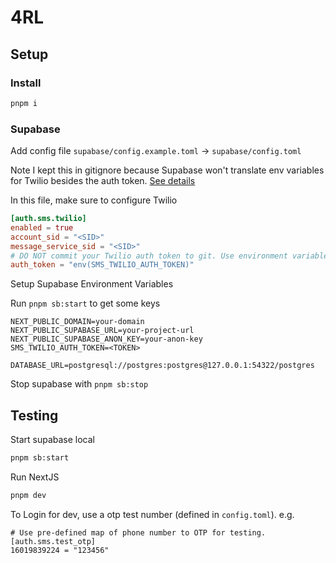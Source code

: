 # 4RL

## Setup

### Install

```bash
pnpm i
```

### Supabase

Add config file
`supabase/config.example.toml` -> `supabase/config.toml`

Note I kept this in gitignore because Supabase won't translate env variables for Twilio besides the auth token. [See details](https://github.com/supabase/supabase/issues/19814#issuecomment-1876865411)

In this file, make sure to configure Twilio

```toml
[auth.sms.twilio]
enabled = true
account_sid = "<SID>"
message_service_sid = "<SID>"
# DO NOT commit your Twilio auth token to git. Use environment variable substitution instead:
auth_token = "env(SMS_TWILIO_AUTH_TOKEN)"
```

Setup Supabase Environment Variables

Run `pnpm sb:start` to get some keys

```text
NEXT_PUBLIC_DOMAIN=your-domain
NEXT_PUBLIC_SUPABASE_URL=your-project-url
NEXT_PUBLIC_SUPABASE_ANON_KEY=your-anon-key
SMS_TWILIO_AUTH_TOKEN=<TOKEN>

DATABASE_URL=postgresql://postgres:postgres@127.0.0.1:54322/postgres
```

Stop supabase with `pnpm sb:stop`

## Testing

Start supabase local

```bash
pnpm sb:start
```

Run NextJS

```bash
pnpm dev
```

To Login for dev, use a otp test number (defined in `config.toml`). e.g.

```text
# Use pre-defined map of phone number to OTP for testing.
[auth.sms.test_otp]
16019839224 = "123456"
```
